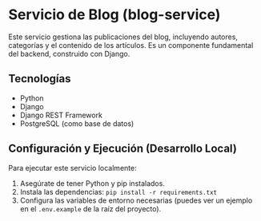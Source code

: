 # Servicio de Blog (blog-service)

Este servicio gestiona las publicaciones del blog, incluyendo autores, categorías y el contenido de los artículos. Es un componente fundamental del backend, construido con Django.

## Tecnologías
- Python
- Django
- Django REST Framework
- PostgreSQL (como base de datos)

## Configuración y Ejecución (Desarrollo Local)
Para ejecutar este servicio localmente:
1.  Asegúrate de tener Python y pip instalados.
2.  Instala las dependencias: `pip install -r requirements.txt`
3.  Configura las variables de entorno necesarias (puedes ver un ejemplo en el `.env.example` de la raíz del proyecto).
